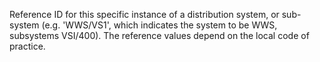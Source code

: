 Reference ID for this specific instance of a distribution system, or sub-system (e.g. 'WWS/VS1', which indicates the system to be WWS, subsystems VSI/400). The reference values depend on the local code of practice.
